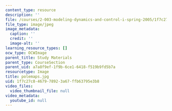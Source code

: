 ```yaml
---
content_type: resource
description: ''
file: /courses/2-003-modeling-dynamics-and-control-i-spring-2005/1f7c27c8467978923a67ffb63795e3b8_polemaps.jpg
file_type: image/jpeg
image_metadata:
  caption: ''
  credit: ''
  image-alt: ''
learning_resource_types: []
ocw_type: OCWImage
parent_title: Study Materials
parent_type: CourseSection
parent_uid: a7a8f9ef-1f9b-6ce1-6418-f519b9fd5b7a
resourcetype: Image
title: polemaps.jpg
uid: 1f7c27c8-4679-7892-3a67-ffb63795e3b8
video_files:
  video_thumbnail_file: null
video_metadata:
  youtube_id: null
---
```

